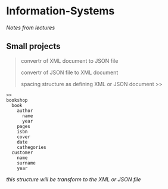 # Information-Systems

*Notes from lectures*

**Small projects**
--

> convertr of XML document to JSON file
> 
> convertr of JSON file to XML document
> 
> spacing structure as defining XML or JSON document >> 


    >>
    bookshop
      book
        author
          name
          year
        pages
        isbn
        cover
        date
        cathegories
      customer
        name
        surname
        year

*this structure will be transform to the XML or JSON file*

